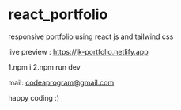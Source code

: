 # react_portfolio

responsive portfolio using react js and tailwind css

live preview : https://jk-portfolio.netlify.app

1.npm i
2.npm run dev

mail: codeaprogram@gmail.com

happy coding :)
